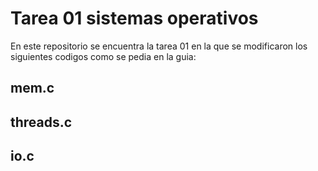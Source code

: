 # Tarea 01 sistemas operativos

En este repositorio se encuentra la tarea 01 en la que se modificaron los siguientes codigos como se pedia en la guia:

## mem.c
## threads.c
## io.c
